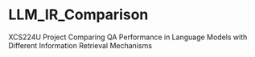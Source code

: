 # LLM_IR_Comparison
XCS224U Project Comparing QA Performance in Language Models with Different Information Retrieval Mechanisms
